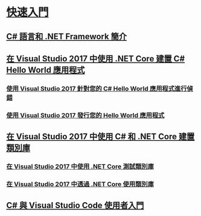 # [快速入門](index.md)
## [C# 語言和 .NET Framework 簡介](introduction-to-the-csharp-language-and-the-net-framework.md)
## [在 Visual Studio 2017 中使用 .NET Core 建置 C# Hello World 應用程式](../../core/tutorials/with-visual-studio.md)
### [使用 Visual Studio 2017 針對您的 C# Hello World 應用程式進行偵錯](../../core/tutorials/debugging-with-visual-studio.md)
### [使用 Visual Studio 2017 發行您的 Hello World 應用程式](../../core/tutorials/publishing-with-visual-studio.md)
## [在 Visual Studio 2017 中使用 C# 和 .NET Core 建置類別庫](../../core/tutorials/library-with-visual-studio.md)
### [在 Visual Studio 2017 中使用 .NET Core 測試類別庫](../../core/tutorials/testing-library-with-visual-studio.md)
### [在 Visual Studio 2017 中透過 .NET Core 使用類別庫](../../core/tutorials/consuming-library-with-visual-studio.md)
## [C# 與 Visual Studio Code 使用者入門](../../core/tutorials/with-visual-studio-code.md)
